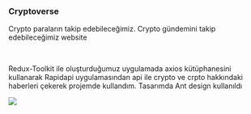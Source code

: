 
<h3>Cryptoverse</h3>

<p>Crypto paraların takip edebileceğimiz. Crypto gündemini takip edebileceğimiz website</p><br/>

<p> Redux-Toolkit ile oluşturduğumuz uygulamada axios kütüphanesini kullanarak Rapidapi uygulamasından api ile crypto ve crpto hakkındaki haberleri çekerek projemde kullandım. Tasarımda Ant design kullanıldı  </p>




![](./src/images/cyptoverseg.gif)